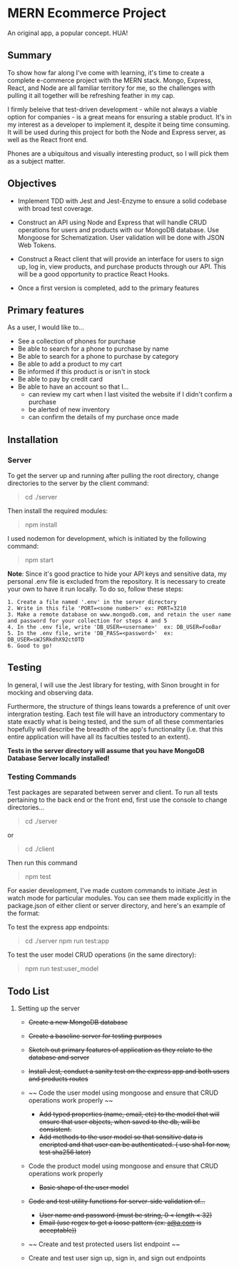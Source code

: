 # MERN Ecommerce Project

An original app, a popular concept. HUA!

## Summary

To show how far along I've come with learning, it's time to create a complete e-commerce project with the MERN stack. Mongo, Express, React, and Node are all familiar territory for me, so the challenges with pulling it all together will be refreshing feather in my cap.

I firmly beleive that test-driven development - while not always a viable option for companies - is a great means for ensuring a stable product. It's in my interest as a developer to implement it, despite it being time consuming. It will be used during this project for both the Node and Express server, as well as the React front end.

Phones are a ubiquitous and visually interesting product, so I will pick them as a subject matter.

## Objectives

- Implement TDD with Jest and Jest-Enzyme to ensure a solid codebase with broad test coverage.

- Construct an API using Node and Express that will handle CRUD operations for users and products with our MongoDB database. Use Mongoose for Schematization. User validation will be done with JSON Web Tokens.

- Construct a React client that will provide an interface for users to sign up, log in, view products, and purchase products through our API. This will be a good opportunity to practice React Hooks.

- Once a first version is completed, add to the primary features

## Primary features

As a user, I would like to...

- See a collection of phones for purchase
- Be able to search for a phone to purchase by name
- Be able to search for a phone to purchase by category
- Be able to add a product to my cart
- Be informed if this product is or isn't in stock
- Be able to pay by credit card
- Be able to have an account so that I...
  - can review my cart when I last visited the website if I didn't confirm a purchase
  - be alerted of new inventory
  - can confirm the details of my purchase once made

## Installation

### Server

To get the server up and running after pulling the root directory, change directories to the server by the client command:

> cd ./server

Then install the required modules:

> npm install

I used nodemon for development, which is initiated by the following command:

> npm start

**Note**: Since it's good practice to hide your API keys and sensitive data, my personal .env file is excluded from the repository. It is necessary to create your own to have it run locally. To do so, follow these steps:

    1. Create a file named '.env' in the server directory
    2. Write in this file 'PORT=<some number>' ex: PORT=3210
    3. Make a remote database on www.mongodb.com, and retain the user name and password for your collection for steps 4 and 5
    4. In the .env file, write 'DB_USER=<username>'  ex: DB_USER=FooBar
    5. In the .env file, write 'DB_PASS=<password>'  ex: DB_USER=sWJSRkdhX92ctOTD
    6. Good to go!

## Testing

In general, I will use the Jest library for testing, with Sinon brought in for mocking and observing data.

Furthermore, the structure of things leans towards a preference of unit over intergration testing. Each test file will have an introductory commentary to state exactly what is being tested, and the sum of all these commentaries hopefully will describe the breadth of the app's functionality (i.e. that this entire application will have all its faculties tested to an extent).

**Tests in the server directory will assume that you have MongoDB Database Server locally installed!**

### Testing Commands

Test packages are separated between server and client. To run all tests pertaining to the back end or the front end, first use the console to change directories...

> cd ./server

or

> cd ./client

Then run this command

> npm test

For easier development, I've made custom commands to initiate Jest in watch mode for particular modules. You can see them made explicitly in the package.json of either client or server directory, and here's an example of the format:

To test the express app endpoints:

> cd ./server
> npm run test:app

To test the user model CRUD operations (in the same directory):

> npm run test:user_model

## Todo List

1. Setting up the server

   - ~~Create a new MongoDB database~~
   - ~~Create a baseline server for testing purposes~~
   - ~~Sketch out primary features of application as they relate to the database and server~~
   - ~~Install Jest, conduct a sanity test on the express app and both users and products routes~~

   - ~~ Code the user model using mongoose and ensure that CRUD operations work properly ~~

     - ~~Add typed properties (name, email, etc) to the model that will ensure that user objects, when saved to the db, will be consistent.~~
     - ~~Add methods to the user model so that sensitive data is encripted and that user can be authenticated. ( use sha1 for now, test sha256 later)~~

   - Code the product model using mongoose and ensure that CRUD operations work properly

     - ~~Basic shape of the user model~~

   - ~~Code and test utility functions for server-side validation of...~~

     - ~~User name and password (must be string, 0 < length < 32)~~
     - ~~Email (use regex to get a loose pattern (ex: a@a.com is acceptable))~~

   - ~~ Create and test protected users list endpoint ~~
   - Create and test user sign up, sign in, and sign out endpoints
